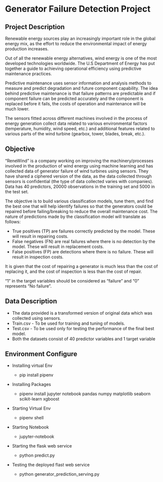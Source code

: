 # Generator Failure Detection Project

## Project Description
Renewable energy sources play an increasingly important role in the global energy mix, as the effort to reduce the environmental impact of energy production increases.

Out of all the renewable energy alternatives, wind energy is one of the most developed technologies worldwide. The U.S Department of Energy has put together a guide to achieving operational efficiency using predictive maintenance practices.

Predictive maintenance uses sensor information and analysis methods to measure and predict degradation and future component capability. The idea behind predictive maintenance is that failure patterns are predictable and if component failure can be predicted accurately and the component is replaced before it fails, the costs of operation and maintenance will be much lower.

The sensors fitted across different machines involved in the process of energy generation collect data related to various environmental factors (temperature, humidity, wind speed, etc.) and additional features related to various parts of the wind turbine (gearbox, tower, blades, break, etc.). 


## Objective
“ReneWind” is a company working on improving the machinery/processes involved in the production of wind energy using machine learning and has collected data of generator failure of wind turbines using sensors. They have shared a ciphered version of the data, as the data collected through sensors is confidential (the type of data collected varies with companies). Data has 40 predictors, 20000 observations in the training set and 5000 in the test set.

The objective is to build various classification models, tune them, and find the best one that will help identify failures so that the generators could be repaired before failing/breaking to reduce the overall maintenance cost. 
The nature of predictions made by the classification model will translate as follows:

- True positives (TP) are failures correctly predicted by the model. These will result in repairing costs.
- False negatives (FN) are real failures where there is no detection by the model. These will result in replacement costs.
- False positives (FP) are detections where there is no failure. These will result in inspection costs.

It is given that the cost of repairing a generator is much less than the cost of replacing it, and the cost of inspection is less than the cost of repair.

“1” in the target variables should be considered as “failure” and “0” represents “No failure”.

## Data Description
- The data provided is a transformed version of original data which was collected using sensors.
- Train.csv - To be used for training and tuning of models. 
- Test.csv - To be used only for testing the performance of the final best model.
- Both the datasets consist of 40 predictor variables and 1 target variable

## Environment Configure 
- Installing virtual Env
    - pip install pipenv 

- Installing Packages
    - pipenv install jupyter notebook pandas numpy matplotlib seaborn scikit-learn xgboost 

- Starting Virtual Env
    - pipenv shell 

- Starting Notebook
    - jupyter-notebook

- Starting the flask web service
    - python predict.py

- Testing the deployed flast web service
    - python generator_prediction_serving.py 